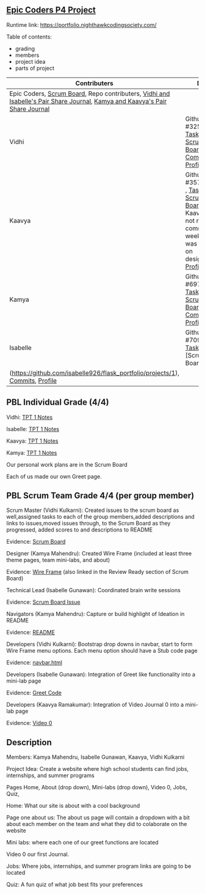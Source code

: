 ## [Epic Coders P4 Project ](https://nighthawkcodingsociety.com/projectsearch/details/Flask%20Portfolio%20Starter)
Runtime link: https://portfolio.nighthawkcodingsociety.com/

Table of contents:
- grading 
- members 
- project idea 
- parts of project 

| Contributers | Data |
| ----------- | ----------- |
| Epic Coders, [Scrum Board](https://github.com/isabelle926/flask_portfolio/projects/1), Repo contributers, [Vidhi and Isabelle's Pair Share Journal](https://github.com/isabelle926/flask_portfolio/projects/1), [Kamya and Kaavya's Pair Share Journal](https://docs.google.com/document/d/1x6tj0aUuHELg618rLQFYBfFm4qp73hJDD0RH6kbs4ug/edit?usp=sharing) |
| Vidhi | Github ID: #32562016, [Tasks](https://github.com/VidhiKulkarni), [Scrum Board](https://github.com/isabelle926/flask_portfolio/projects/1), [Commits](https://github.com/isabelle926/flask_portfolio/commits?author=VidhiKulkarni), [Profile](https://github.com/VidhiKulkarni) |
| Kaavya | Github ID: #35751349 , [Tasks](https://github.com/isabelle926/flask_portfolio/issues/assigned/rkaavya), [Scrum Board](https://github.com/isabelle926/flask_portfolio/projects/1), Kaavya has not made commits this week -- she was working on designing, [Profile](https://github.com/rkaavya) |
| Kamya | Github ID: #69766714, [Tasks](https://github.com/isabelle926/flask_portfolio/issues/assigned/kamyamah), [Scrum Board](https://github.com/isabelle926/flask_portfolio/projects/1), [Commits]( https://github.com/isabelle926/flask_portfolio/commits?author=kamyamah), [Profile](https://github.com/kamyamah) |
| Isabelle| Github ID: #70926137, [Tasks](https://github.com/isabelle926/flask_portfolio/issues/assigned/isabelle926), [Scrum Board]
(https://github.com/isabelle926/flask_portfolio/projects/1), [Commits](https://github.com/isabelle926/flask_portfolio/commits?author=isabelle926), [Profile](https://github.com/isabelle926) |

## PBL Individual Grade (4/4)

Vidhi: [TPT 1 Notes](https://docs.google.com/document/d/1JuOseRKyqB58OoGf2E2ej_ENLShwoKL0GvRnsWW68jc/edit?usp=sharing)

Isabelle: [TPT 1 Notes](https://docs.google.com/document/d/1B2hlou672M8ee1UaAVjZjwTohSABUdhHLgQxoh7JLNA/edit)

Kaavya: [TPT 1 Notes](https://docs.google.com/document/d/1B2hlou672M8ee1UaAVjZjwTohSABUdhHLgQxoh7JLNA/edit)

Kamya: [TPT 1 Notes](https://docs.google.com/document/d/1koXegOZ1jza-OD2gS_Z-7TFFqRVLtRZc2u9z5Katis8/edit?usp=sharing)

Our personal work plans are in the Scrum Board

Each of us made our own Greet page.

## PBL Scrum Team Grade 4/4 (per group member)

Scrum Master (Vidhi Kulkarni): Created issues to the scrum board as well,assigned tasks to each of the group members,added descriptions and links to issues,moved issues through, to the Scrum Board as they progressed, added scores to and descriptions to README

Evidence: [Scrum Board](https://github.com/isabelle926/flask_portfolio/projects/1)

Designer (Kamya Mahendru): Created Wire Frame (included at least three theme pages, team mini-labs, and about)

Evidence: [Wire Frame](https://www.canva.com/design/DAEomzY4HxE/wrJb8x3Axf6FwXguh5liiA/edit) (also linked in the Review Ready section of Scrum Board)

Technical Lead (Isabelle Gunawan): Coordinated brain write sessions

Evidence: [Scrum Board Issue](https://github.com/isabelle926/flask_portfolio/issues/4)

Navigators (Kamya Mahendru): Capture or build highlight of Ideation in README

Evidence: [README](https://github.com/isabelle926/flask_portfolio/blob/main/README.md#ideation)

Developers (Vidhi Kulkarni):  Bootstrap drop downs in navbar, start to form Wire Frame menu options. Each menu option should have a Stub code page

Evidence: [navbar.html](https://github.com/isabelle926/flask_portfolio/blob/main/templates/layouts/navbar.html)

Developers (Isabelle Gunawan): Integration of Greet like functionality into a mini-lab page

Evidence: [Greet Code](https://github.com/isabelle926/flask_portfolio/issues/7)

Developers (Kaavya Ramakumar): Integration of Video Journal 0 into a mini-lab page 

Evidence: [Video 0](https://github.com/isabelle926/flask_portfolio/issues/2)



## Description
Members: Kamya Mahendru, Isabelle Gunawan, Kaavya, Vidhi Kulkarni
 
Project Idea: Create a website where high school students can find jobs, internships, and summer programs
 
Pages Home, About (drop down), Mini-labs (drop down), Video 0, Jobs, Quiz, 

Home: What our site is about with a cool background 

Page one about us: The about us page will contain a dropdown with a bit about each member on the team and what they did to colaborate on the website

Mini labs: where each one of our greet functions are located 

Video 0 our first Journal.

Jobs: Where jobs, internships, and summer program links are going to be located 

Quiz: A fun quiz of what job best fits your preferences

